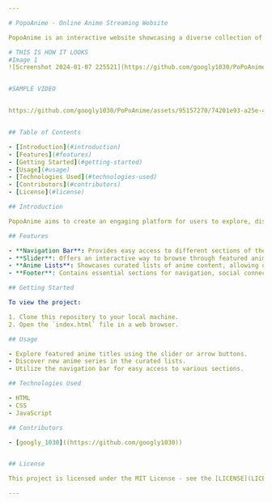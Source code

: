 ```yaml
---

# PopoAnime - Online Anime Streaming Website

PopoAnime is an interactive website showcasing a diverse collection of anime content, providing an immersive experience for anime enthusiasts. The project encompasses a user-friendly interface, dynamic sliders, anime lists, and a comprehensive footer, offering easy navigation and access to a variety of features.

# THIS IS HOW IT LOOKS
#Image 1
![Screenshot 2024-01-07 225521](https://github.com/googly1030/PoPoAnime/assets/95157270/25331bdb-e5a3-42cc-b779-09b51d0026ca)


#SAMPLE VIDEO


https://github.com/googly1030/PoPoAnime/assets/95157270/74201e93-a25e-4580-b4c2-fc5553882c55


## Table of Contents

- [Introduction](#introduction)
- [Features](#features)
- [Getting Started](#getting-started)
- [Usage](#usage)
- [Technologies Used](#technologies-used)
- [Contributors](#contributors)
- [License](#license)

## Introduction

PopoAnime aims to create an engaging platform for users to explore, discover, and enjoy their favorite anime series. With an intuitive design and a wide range of functionalities, users can seamlessly navigate through different sections, view anime lists, and access additional details about each title.

## Features

- **Navigation Bar**: Provides easy access to different sections of the website, enhancing user experience and accessibility.
- **Slider**: Offers an interactive way to browse through featured anime titles, allowing users to navigate between different options.
- **Anime Lists**: Showcases curated lists of anime content, allowing users to explore and discover new series based on preferences and genres.
- **Footer**: Contains essential sections for navigation, social connections, PoPoAnime details, and account management.

## Getting Started

To view the project:

1. Clone this repository to your local machine.
2. Open the `index.html` file in a web browser.

## Usage

- Explore featured anime titles using the slider or arrow buttons.
- Discover new anime series in the curated lists.
- Utilize the navigation bar for easy access to various sections.

## Technologies Used

- HTML
- CSS
- JavaScript

## Contributors

- [googly_1030]((https://github.com/googly1030))


## License

This project is licensed under the MIT License - see the [LICENSE](LICENSE) file for details.

---
```


